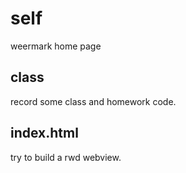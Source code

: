 # self
weermark home page
## class
record some class and homework code.
## index.html
try to build a rwd webview.
